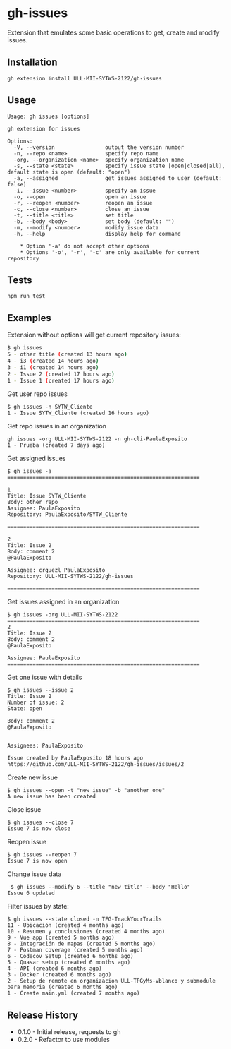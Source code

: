 # gh-issues

Extension that emulates some basic operations to get, create and modify issues.


## Installation

```
gh extension install ULL-MII-SYTWS-2122/gh-issues
```

## Usage

```
Usage: gh issues [options]

gh extension for issues

Options:
  -V, --version                output the version number
  -n, --repo <name>            specify repo name
  -org, --organization <name>  specify organization name
  -s, --state <state>          specify issue state [open|closed|all], default state is open (default: "open")
  -a, --assigned               get issues assigned to user (default: false)
  -i, --issue <number>         specify an issue
  -o, --open                   open an issue
  -r, --reopen <number>        reopen an issue
  -c, --close <number>         close an issue
  -t, --title <title>          set title
  -b, --body <body>            set body (default: "")
  -m, --modify <number>        modify issue data
  -h, --help                   display help for command

    * Option '-a' do not accept other options
    * Options '-o', '-r', '-c' are only available for current repository
```

## Tests

```
npm run test
```

## Examples

Extension without options will get current repository issues:

```bash
$ gh issues
5 - other title (created 13 hours ago)
4 - i3 (created 14 hours ago)
3 - i1 (created 14 hours ago)
2 - Issue 2 (created 17 hours ago)
1 - Issue 1 (created 17 hours ago)
```

Get user repo issues

```
$ gh issues -n SYTW_Cliente
1 - Issue SYTW_Cliente (created 16 hours ago)
```

Get repo issues in an organization

```
gh issues -org ULL-MII-SYTWS-2122 -n gh-cli-PaulaExposito
1 - Prueba (created 7 days ago)
```

Get assigned issues

```
$ gh issues -a
=============================================================

1
Title: Issue SYTW_Cliente
Body: other repo
Assignee: PaulaExposito  
Repository: PaulaExposito/SYTW_Cliente

=============================================================

2
Title: Issue 2
Body: comment 2
@PaulaExposito 

Assignee: crguezl PaulaExposito  
Repository: ULL-MII-SYTWS-2122/gh-issues

=============================================================
```

Get issues assigned in an organization

```
$ gh issues -org ULL-MII-SYTWS-2122
=============================================================
2
Title: Issue 2
Body: comment 2
@PaulaExposito 

Assignee: PaulaExposito 
=============================================================
```

Get one issue with details
```
$ gh issues --issue 2
Title: Issue 2
Number of issue: 2
State: open

Body: comment 2
@PaulaExposito 


Assignees: PaulaExposito 

Issue created by PaulaExposito 18 hours ago
https://github.com/ULL-MII-SYTWS-2122/gh-issues/issues/2
```

Create new issue

```
$ gh issues --open -t "new issue" -b "another one"
A new issue has been created
```

Close issue

```
$ gh issues --close 7 
Issue 7 is now close
```

Reopen issue

```
$ gh issues --reopen 7 
Issue 7 is now open
```

Change issue data

```
 $ gh issues --modify 6 --title "new title" --body "Hello"
Issue 6 updated
```

Filter issues by state:

```
$ gh issues --state closed -n TFG-TrackYourTrails
11 - Ubicación (created 4 months ago)
10 - Resumen y conclusiones (created 4 months ago)
9 - Vue app (created 5 months ago)
8 - Integración de mapas (created 5 months ago)
7 - Postman coverage (created 5 months ago)
6 - Codecov Setup (created 6 months ago)
5 - Quasar setup (created 6 months ago)
4 - API (created 6 months ago)
3 - Docker (created 6 months ago)
2 - Setup de remote en organizacion ULL-TFGyMs-vblanco y submodule para memoria (created 6 months ago)
1 - Create main.yml (created 7 months ago)
```


## Release History

* 0.1.0 - Initial release, requests to gh
* 0.2.0 - Refactor to use modules
<!-- * 1.0.0 Initial release -->

